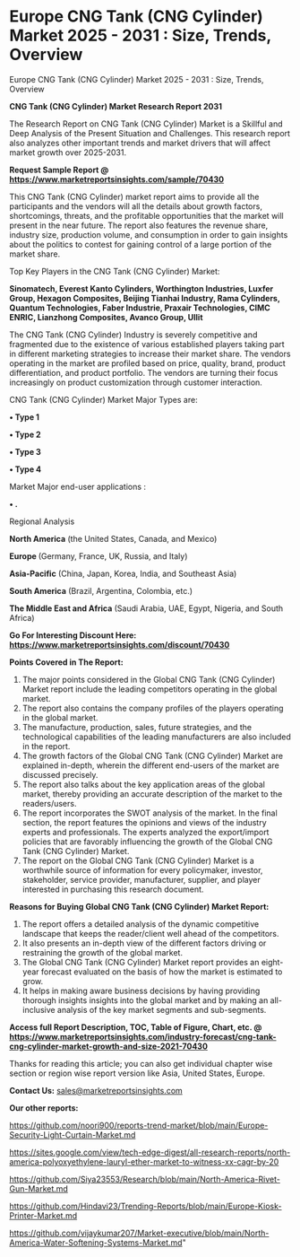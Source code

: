 # Europe CNG Tank (CNG Cylinder) Market 2025 - 2031 : Size, Trends, Overview
Europe CNG Tank (CNG Cylinder) Market 2025 - 2031 : Size, Trends, Overview

<strong>CNG Tank (CNG Cylinder) Market Research Report 2031</strong>

The Research Report on CNG Tank (CNG Cylinder) Market is a Skillful and Deep Analysis of the Present Situation and Challenges. This research report also analyzes other important trends and market drivers that will affect market growth over 2025-2031.

<strong>Request Sample Report @ <a href=https://www.marketreportsinsights.com/sample/70430>https://www.marketreportsinsights.com/sample/70430</a></strong>

This CNG Tank (CNG Cylinder) market report aims to provide all the participants and the vendors will all the details about growth factors, shortcomings, threats, and the profitable opportunities that the market will present in the near future. The report also features the revenue share, industry size, production volume, and consumption in order to gain insights about the politics to contest for gaining control of a large portion of the market share.

Top Key Players in the CNG Tank (CNG Cylinder) Market:

<strong>Sinomatech, Everest Kanto Cylinders, Worthington Industries, Luxfer Group, Hexagon Composites, Beijing Tianhai Industry, Rama Cylinders, Quantum Technologies, Faber Industrie, Praxair Technologies, CIMC ENRIC, Lianzhong Composites, Avanco Group, Ullit</strong>

The CNG Tank (CNG Cylinder) Industry is severely competitive and fragmented due to the existence of various established players taking part in different marketing strategies to increase their market share. The vendors operating in the market are profiled based on price, quality, brand, product differentiation, and product portfolio. The vendors are turning their focus increasingly on product customization through customer interaction.

CNG Tank (CNG Cylinder) Market Major Types are:

<strong>• Type 1

• Type 2

• Type 3

• Type 4</strong>

Market Major end-user applications :

<strong>• .</strong>

Regional Analysis

</u><strong><b>North America</b></strong> (the United States, Canada, and Mexico)

<strong><b>Europe </b></strong>(Germany, France, UK, Russia, and Italy)

<strong><b>Asia-Pacific</b></strong> (China, Japan, Korea, India, and Southeast Asia)

<strong><b>South America</b></strong> (Brazil, Argentina, Colombia, etc.)

<strong><b>The Middle East and Africa</b></strong> (Saudi Arabia, UAE, Egypt, Nigeria, and South Africa)

<strong>Go For Interesting Discount Here: <a href=https://www.marketreportsinsights.com/discount/70430>https://www.marketreportsinsights.com/discount/70430</a></strong>

<strong>Points Covered in The Report:</strong>
<ol>
  <li>The major points considered in the Global CNG Tank (CNG Cylinder) Market report include the leading competitors operating in the global market.</li>
  <li>The report also contains the company profiles of the players operating in the global market.</li>
  <li>The manufacture, production, sales, future strategies, and the technological capabilities of the leading manufacturers are also included in the report.</li>
  <li>The growth factors of the Global CNG Tank (CNG Cylinder) Market are explained in-depth, wherein the different end-users of the market are discussed precisely.</li>
  <li>The report also talks about the key application areas of the global market, thereby providing an accurate description of the market to the readers/users.</li>
  <li>The report incorporates the SWOT analysis of the market. In the final section, the report features the opinions and views of the industry experts and professionals. The experts analyzed the export/import policies that are favorably influencing the growth of the Global CNG Tank (CNG Cylinder) Market.</li>
  <li>The report on the Global CNG Tank (CNG Cylinder) Market is a worthwhile source of information for every policymaker, investor, stakeholder, service provider, manufacturer, supplier, and player interested in purchasing this research document.</li>
</ol>
<strong>Reasons for Buying Global CNG Tank (CNG Cylinder) Market Report:</strong>

<ol>
  <li>The report offers a detailed analysis of the dynamic competitive landscape that keeps the reader/client well ahead of the competitors.</li>
  <li>It also presents an in-depth view of the different factors driving or restraining the growth of the global market.</li>
  <li>The Global CNG Tank (CNG Cylinder) Market report provides an eight-year forecast evaluated on the basis of how the market is estimated to grow.</li>
  <li>It helps in making aware business decisions by having providing thorough insights insights into the global market and by making an all-inclusive analysis of the key market segments and sub-segments.</li>
</ol>
<strong>Access full Report Description, TOC, Table of Figure, Chart, etc. @ <a href=https://www.marketreportsinsights.com/industry-forecast/cng-tank-cng-cylinder-market-growth-and-size-2021-70430>https://www.marketreportsinsights.com/industry-forecast/cng-tank-cng-cylinder-market-growth-and-size-2021-70430</a></strong>


Thanks for reading this article; you can also get individual chapter wise section or region wise report version like Asia, United States, Europe.

<strong>Contact Us:</strong>
sales@marketreportsinsights.com

<strong>Our other reports:</strong>

<a href=https://github.com/noori900/reports-trend-market/blob/main/Europe-Security-Light-Curtain-Market.md>https://github.com/noori900/reports-trend-market/blob/main/Europe-Security-Light-Curtain-Market.md</a>

<a href=https://sites.google.com/view/tech-edge-digest/all-research-reports/north-america-polyoxyethylene-lauryl-ether-market-to-witness-xx-cagr-by-20>https://sites.google.com/view/tech-edge-digest/all-research-reports/north-america-polyoxyethylene-lauryl-ether-market-to-witness-xx-cagr-by-20</a>

<a href=https://github.com/Siya23553/Research/blob/main/North-America-Rivet-Gun-Market.md>https://github.com/Siya23553/Research/blob/main/North-America-Rivet-Gun-Market.md</a>

<a href=https://github.com/Hindavi23/Trending-Reports/blob/main/Europe-Kiosk-Printer-Market.md>https://github.com/Hindavi23/Trending-Reports/blob/main/Europe-Kiosk-Printer-Market.md</a>

<a href=https://github.com/vijaykumar207/Market-executive/blob/main/North-America-Water-Softening-Systems-Market.md>https://github.com/vijaykumar207/Market-executive/blob/main/North-America-Water-Softening-Systems-Market.md</a>"
